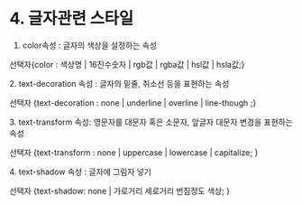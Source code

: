 # 4. 글자관련 스타일



1. color속성 : 글자의 색상을 설정하는 속성

선택자{color : 색상명 | 16진수숫자 | rgb값 | rgba값 | hsl값 | hsla값;}

2\. text-decoration 속성 : 글자의 밑줄, 취소선 등을 표현하는 속성

선택자 {text-decoration : none | underline | overline | line-though ;}

3\. text-transform 속성: 영문자를 대문자 혹은 소문자, 앞글자 대문자 변경을 표현하는 속성

선택자 {text-transform : none | uppercase | lowercase | capitalize; }

4\. text-shadow 속성 : 글자에 그림자 넣기

선택자 {text-shadow: none | 가로거리 세로거리 번짐정도 색상; }
